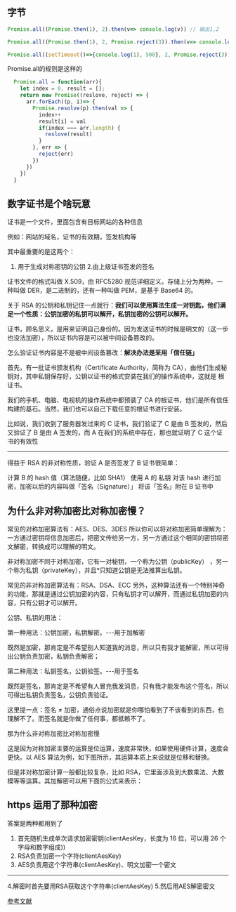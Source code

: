 ## 字节

```js
Promise.all((Promise.then(1), 2).then(v=> console.log(v)) // 输出1,2

Promise.all((Promise.then(1), 2, Promise.reject(3)).then(v=> console.log(v)) // 3

Promise.all((setTimeout()=>{console.log(1), 500}, 2, Promise.reject(3)).then(v=> console.log(v)) // 1,2,3


```

Promise.all的规则是这样的

```js
  Promise.all = function(arr){
    let index = 0, result = [];
    return new Promise((reslove, reject) => {
      arr.forEach((p, i)=> {
        Promise.resolve(p).then(val => {
          index++
          result[i] = val
          if(index === arr.length) {
            reslove(result)
          }
        }, err => {
          reject(err)
        })
      })
    })
  }

```

## 数字证书是个啥玩意

证书是一个文件，里面包含有目标网站的各种信息

例如：网站的域名，证书的有效期，签发机构等

其中最重要的是这两个：

1. 用于生成对称密钥的公钥
2.由上级证书签发的签名

证书文件的格式叫做 X.509，由 RFC5280 规范详细定义。存储上分为两种，一种叫做 DER，是二进制的，还有一种叫做 PEM，是基于 Base64 的。

关于 RSA 的公钥和私钥记住一点就行：**我们可以使用算法生成一对钥匙，他们满足一个性质：公钥加密的私钥可以解开，私钥加密的公钥可以解开。**

证书，顾名思义，是用来证明自己身份的。因为发送证书的时候是明文的（这一步也没法加密），所以证书内容是可以被中间设备篡改的。

怎么验证证书内容是不是被中间设备篡改：**解决办法是采用「信任链」**

首先，有一批证书颁发机构（Certificate Authority，简称为 CA），由他们生成秘钥对，其中私钥保存好，公钥以证书的格式安装在我们的操作系统中，这就是 根证书。

我们的手机、电脑、电视机的操作系统中都预装了 CA 的根证书，他们是所有信任构建的基石。当然，我们也可以自己下载任意的根证书进行安装。

比如说，我们收到了服务器发过来的 C 证书，我们验证了 C 是由 B 签发的，然后又验证了 B 是由 A 签发的，而 A 在我们的系统中存在，那也就证明了 C 这个证书的有效性

-----------------------------------------------------------

得益于 RSA 的非对称性质，验证 A 是否签发了 B 证书很简单：

计算 B 的 hash 值（算法随便，比如 SHA1）
使用 A 的 私钥 对该 hash 进行加密，加密以后的内容叫做「签名（Signature）」
将该「签名」附在 B 证书中

## 为什么非对称加密比对称加密慢？

常见的对称加密算法有：AES、DES、3DES 所以你可以将对称加密简单理解为：一方通过密钥将信息加密后，把密文传给另一方，另一方通过这个相同的密钥将密文解密，转换成可以理解的明文。

非对称加密不同于对称加密，它有一对秘钥，一个称为公钥（publicKey） ，另一个称为私钥（privateKey），并且*只知道公钥是无法推算出私钥。

常见的非对称加密算法有：RSA、DSA、ECC 另外，这种算法还有一个特别神奇的功能，那就是通过公钥加密的内容，只有私钥才可以解开，而通过私钥加密的内容，只有公钥才可以解开。

公钥、私钥的用法：

第一种用法：公钥加密，私钥解密。---用于加解密

既然是加密，那肯定是不希望别人知道我的消息，所以只有我才能解密，所以可得出公钥负责加密，私钥负责解密；

第二种用法：私钥签名，公钥验签。---用于签名

既然是签名，那肯定是不希望有人冒充我发消息，只有我才能发布这个签名，所以可得出私钥负责签名，公钥负责验证。

这里提一点：签名 ≠ 加密，通俗点说加密就是你哪怕看到了不该看到的东西，也理解不了。而签名就是你做了任何事，都抵赖不了。

那为什么非对称加密比对称加密慢

这是因为对称加密主要的运算是位运算，速度非常快，如果使用硬件计算，速度会更快。以 AES 算法为例，如下图所示，其运算本质上来说就是位移和替换。

但是非对称加密计算一般都比较复杂，比如 RSA，它里面涉及到大数乘法、大数模等等运算。其加解密可以用下面的公式来表示：

## https 运用了那种加密

  答案是两种都用到了

1. 首先随机生成单次请求加密密钥(clientAesKey，长度为 16 位，可以用 26 个字母和数字组成))
2. RSA负责加密一个字符(clientAesKey)
3. AES负责用这个字符串(clientAesKey)、明文加密一个密文

---------------------------------------

4.解密时首先要用RSA获取这个字符串(clientAesKey)
5.然后用AES解密密文

[参考文献](https://cjting.me/2021/03/02/how-to-validate-tls-certificate)
